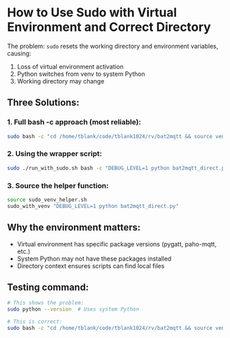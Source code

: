 # How to Use Sudo with Virtual Environment and Correct Directory

The problem: `sudo` resets the working directory and environment variables, causing:
1. Loss of virtual environment activation
2. Python switches from venv to system Python
3. Working directory may change

## Three Solutions:

### 1. Full bash -c approach (most reliable):
```bash
sudo bash -c "cd /home/tblank/code/tblank1024/rv/bat2mqtt && source venv/bin/activate && DEBUG_LEVEL=1 python bat2mqtt_direct.py"
```

### 2. Using the wrapper script:
```bash
sudo ./run_with_sudo.sh bash -c "DEBUG_LEVEL=1 python bat2mqtt_direct.py"
```

### 3. Source the helper function:
```bash
source sudo_venv_helper.sh
sudo_with_venv "DEBUG_LEVEL=1 python bat2mqtt_direct.py"
```

## Why the environment matters:
- Virtual environment has specific package versions (pygatt, paho-mqtt, etc.)
- System Python may not have these packages installed
- Directory context ensures scripts can find local files

## Testing command:
```bash
# This shows the problem:
sudo python --version  # Uses system Python

# This is correct:
sudo bash -c "cd /home/tblank/code/tblank1024/rv/bat2mqtt && source venv/bin/activate && python --version"
```

